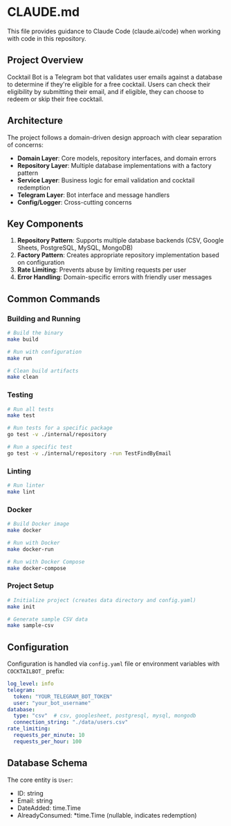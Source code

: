 # CLAUDE.md

This file provides guidance to Claude Code (claude.ai/code) when working with code in this repository.

## Project Overview

Cocktail Bot is a Telegram bot that validates user emails against a database to determine if they're eligible for a free cocktail. Users can check their eligibility by submitting their email, and if eligible, they can choose to redeem or skip their free cocktail.

## Architecture

The project follows a domain-driven design approach with clear separation of concerns:

- **Domain Layer**: Core models, repository interfaces, and domain errors
- **Repository Layer**: Multiple database implementations with a factory pattern
- **Service Layer**: Business logic for email validation and cocktail redemption
- **Telegram Layer**: Bot interface and message handlers
- **Config/Logger**: Cross-cutting concerns

## Key Components

1. **Repository Pattern**: Supports multiple database backends (CSV, Google Sheets, PostgreSQL, MySQL, MongoDB)
2. **Factory Pattern**: Creates appropriate repository implementation based on configuration
3. **Rate Limiting**: Prevents abuse by limiting requests per user
4. **Error Handling**: Domain-specific errors with friendly user messages

## Common Commands

### Building and Running

```bash
# Build the binary
make build

# Run with configuration
make run

# Clean build artifacts
make clean
```

### Testing

```bash
# Run all tests
make test

# Run tests for a specific package
go test -v ./internal/repository

# Run a specific test
go test -v ./internal/repository -run TestFindByEmail
```

### Linting

```bash
# Run linter
make lint
```

### Docker

```bash
# Build Docker image
make docker

# Run with Docker
make docker-run

# Run with Docker Compose
make docker-compose
```

### Project Setup

```bash
# Initialize project (creates data directory and config.yaml)
make init

# Generate sample CSV data
make sample-csv
```

## Configuration

Configuration is handled via `config.yaml` file or environment variables with `COCKTAILBOT_` prefix:

```yaml
log_level: info
telegram:
  token: "YOUR_TELEGRAM_BOT_TOKEN"
  user: "your_bot_username"
database:
  type: "csv"  # csv, googlesheet, postgresql, mysql, mongodb
  connection_string: "./data/users.csv"
rate_limiting:
  requests_per_minute: 10
  requests_per_hour: 100
```

## Database Schema

The core entity is `User`:
- ID: string
- Email: string
- DateAdded: time.Time
- AlreadyConsumed: *time.Time (nullable, indicates redemption)